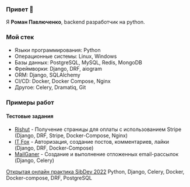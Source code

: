 ### Привет 👋
Я <b>Роман Павлюченко</b>, backend разработчик на python.
### Мой стек

- Языки программирования: Python
- Операционные системы: Linux, Windows
- Базы данных: PostgreSQL, MySQL, Redis, MongoDB
- Фреймворки: Django, DRF, aiogram
- ORM: Django, SQLAlchemy
- CI/CD: Docker, Docker Compose, Nginx
- Другое: Celery, Dramatiq, Git


### Примеры работ
#### Тестовые задания
- [Rishut](https://github.com/RomanPavlyuchenko/test_rishut) - Получение страницы для оплаты с использованием Stripe (Django, DRF, Stripe, Docker-Compose, Nginx)
- [IT Fox](https://github.com/RomanPavlyuchenko/itfox_test) - Авторизация, создание постов, комментариев, лайки (Django, DRF, Docker-Compose)
- [MailGaner](https://github.com/RomanPavlyuchenko/mailganer_test) -  Создание и выполнение отложенных email-рассылок (Django, Celery)


[Открытая онлайн практика SibDev 2022](https://github.com/RomanPavlyuchenko/SibDev-prictice-2022) Python, Django, Celery, Docker, Docker-compose, DRF, PostgreSQL
